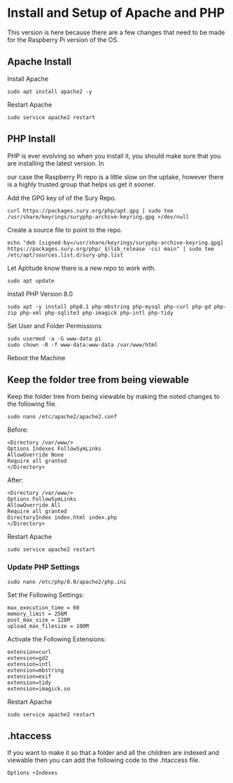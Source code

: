 # Install and Setup of Apache and PHP

This version is here because there are a few changes that need to be made for the Raspberry Pi version of the OS.  

  

## Apache Install

Install Apache  

```
sudo apt install apache2 -y

```

  

Restart Apache  

```
sudo service apache2 restart

```

  

  

## PHP Install

PHP is ever evolving so when you install it, you should make sure that you are installing the latest version. In

our case the Raspberry Pi repo is a little slow on the uptake, however there is a highly trusted group that helps us get it sooner. 

  

Add the GPG key of of the Sury Repo.

```
curl https://packages.sury.org/php/apt.gpg | sudo tee /usr/share/keyrings/suryphp-archive-keyring.gpg >/dev/null

```

  

Create a source file to point to the repo.

```
echo "deb [signed-by=/usr/share/keyrings/suryphp-archive-keyring.gpg] https://packages.sury.org/php/ $(lsb_release -cs) main" | sudo tee /etc/apt/sources.list.d/sury-php.list

```

  

Let Aptitude know there is a new repo to work with.

```
sudo apt update

```

  

Install PHP Version 8.0  

```
sudo apt -y install php8.1 php-mbstring php-mysql php-curl php-gd php-zip php-xml php-sqlite3 php-imagick php-intl php-tidy

```

  

Set User and Folder Permissions  

```
sudo usermod -a -G www-data pi
sudo chown -R -f www-data:www-data /var/www/html

```

  

Reboot the Machine  

  

## Keep the folder tree from being viewable

Keep the folder tree from being viewable by making the noted changes to the following file.  

```
sudo nano /etc/apache2/apache2.conf

```

  

Before:  

```
<Directory /var/www/>
Options Indexes FollowSymLinks
AllowOverride None
Require all granted
</Directory>

```

  

After:  

```
<Directory /var/www/>
Options FollowSymLinks
AllowOverride All
Require all granted
DirectoryIndex index.html index.php
</Directory>

```

  

Restart Apache  

```
sudo service apache2 restart

```

  

### Update PHP Settings

```
sudo nano /etc/php/8.0/apache2/php.ini

```

  

Set the Following Settings:  

```
max_execution_time = 60
memory_limit = 256M
post_max_size = 128M
upload_max_filesize = 100M

```

  

Activate the Following Extensions:  

```
extension=curl
extension=gd2
extension=intl
extension=mbstring
extension=exif
extension=tidy
extension=imagick.so

```

  

Restart Apache  

```
sudo service apache2 restart

```

  

  

## .htaccess

If you want to make it so that a folder and all the children are indexed and viewable then you can add the following code to the .htaccess file.  

```
Options +Indexes

```